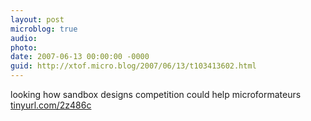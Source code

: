 ```yaml
---
layout: post
microblog: true
audio: 
photo: 
date: 2007-06-13 00:00:00 -0000
guid: http://xtof.micro.blog/2007/06/13/t103413602.html
---
```

looking how  sandbox designs competition could help microformateurs [tinyurl.com/2z486c](http://tinyurl.com/2z486c)
